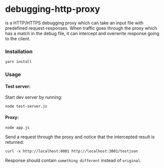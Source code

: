 debugging-http-proxy
=========

is a HTTP/HTTPS debugging proxy which can take an input file with predefined request-responses. When traffic goes through the proxy which has a match in the debug file, it can intercept and overwrite response going to the client.


### Installation

```bash
yarn install
```


### Usage

#### Test server:

Start dev server by running:
```
node test-server.js
```

#### Proxy:

```
node app.js
```

Send a request through the proxy and notice that the intercepted result is returned:

```shell
curl -x http://localhost:8081 http://localhost:3001/testjson
```

Response should contain `something different` instead of `original`.